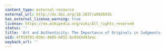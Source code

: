 ```yaml
---
content_type: external-resource
external_url: http://dx.doi.org/10.1037/a0026035
has_external_license_warning: true
license: https://en.wikipedia.org/wiki/All_rights_reserved
status: ''
title: 'Art and Authenticity: The Importance of Originals in Judgments of Value'
uid: 4f810f81-034c-4b05-b852-bc93d3d43eac
wayback_url: ''
---
```

